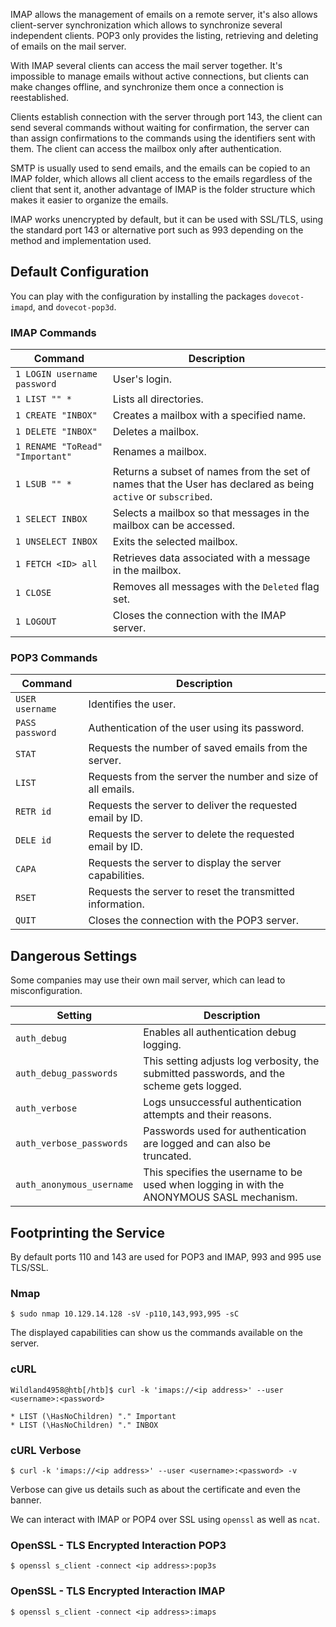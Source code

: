 IMAP allows the management of emails on a remote server, it's also allows client-server synchronization which allows to synchronize several independent clients. POP3 only provides the listing, retrieving and deleting of emails on the mail server.

With IMAP several clients can access the mail server together. It's impossible to manage emails without active connections, but clients can make changes offline, and synchronize them once a connection is reestablished.

Clients establish connection with the server through port 143, the client can send several commands without waiting for confirmation, the server can than assign confirmations to the commands using the identifiers sent with them. The client can access the mailbox only after authentication.

SMTP is usually used to send emails, and the emails can be copied to an IMAP folder, which allows all client access to the emails regardless of the client that sent it, another advantage of IMAP is the folder structure which makes it easier to organize the emails.

IMAP works unencrypted by default, but it can be used with SSL/TLS, using the standard port 143 or alternative port such as 993 depending on the method and implementation used.

## Default Configuration

You can play with the configuration by installing the packages `dovecot-imapd`, and `dovecot-pop3d`.

### IMAP Commands
| **Command**                     | **Description**                                                                                               |
| ------------------------------- | ------------------------------------------------------------------------------------------------------------- |
| `1 LOGIN username password`     | User's login.                                                                                                 |
| `1 LIST "" *`                   | Lists all directories.                                                                                        |
| `1 CREATE "INBOX"`              | Creates a mailbox with a specified name.                                                                      |
| `1 DELETE "INBOX"`              | Deletes a mailbox.                                                                                            |
| `1 RENAME "ToRead" "Important"` | Renames a mailbox.                                                                                            |
| `1 LSUB "" *`                   | Returns a subset of names from the set of names that the User has declared as being `active` or `subscribed`. |
| `1 SELECT INBOX`                | Selects a mailbox so that messages in the mailbox can be accessed.                                            |
| `1 UNSELECT INBOX`              | Exits the selected mailbox.                                                                                   |
| `1 FETCH <ID> all`              | Retrieves data associated with a message in the mailbox.                                                      |
| `1 CLOSE`                       | Removes all messages with the `Deleted` flag set.                                                             |
| `1 LOGOUT`                      | Closes the connection with the IMAP server.                                                                   |

### POP3 Commands
| **Command**     | **Description**                                             |
| --------------- | ----------------------------------------------------------- |
| `USER username` | Identifies the user.                                        |
| `PASS password` | Authentication of the user using its password.              |
| `STAT`          | Requests the number of saved emails from the server.        |
| `LIST`          | Requests from the server the number and size of all emails. |
| `RETR id`       | Requests the server to deliver the requested email by ID.   |
| `DELE id`       | Requests the server to delete the requested email by ID.    |
| `CAPA`          | Requests the server to display the server capabilities.     |
| `RSET`          | Requests the server to reset the transmitted information.   |
| `QUIT`          | Closes the connection with the POP3 server.                 |

## Dangerous Settings

Some companies may use their own mail server, which can lead to misconfiguration.

|**Setting**|**Description**|
|---|---|
|`auth_debug`|Enables all authentication debug logging.|
|`auth_debug_passwords`|This setting adjusts log verbosity, the submitted passwords, and the scheme gets logged.|
|`auth_verbose`|Logs unsuccessful authentication attempts and their reasons.|
|`auth_verbose_passwords`|Passwords used for authentication are logged and can also be truncated.|
|`auth_anonymous_username`|This specifies the username to be used when logging in with the ANONYMOUS SASL mechanism.|

## Footprinting the Service

By default ports 110 and 143 are used for POP3 and IMAP, 993 and 995 use TLS/SSL.

### Nmap
```shell-session
$ sudo nmap 10.129.14.128 -sV -p110,143,993,995 -sC
```

The displayed capabilities can show us the commands available on the server.

### cURL
```shell-session
Wildland4958@htb[/htb]$ curl -k 'imaps://<ip address>' --user <username>:<password>

* LIST (\HasNoChildren) "." Important
* LIST (\HasNoChildren) "." INBOX
```

### cURL Verbose
```shell-session
$ curl -k 'imaps://<ip address>' --user <username>:<password> -v
```

Verbose can give us details such as about the certificate and even the banner.

We can interact with IMAP or POP4 over SSL using `openssl` as well as `ncat`.

### OpenSSL - TLS Encrypted Interaction POP3
```shell-session
$ openssl s_client -connect <ip address>:pop3s
```

### OpenSSL - TLS Encrypted Interaction IMAP
```shell-session
$ openssl s_client -connect <ip address>:imaps
```